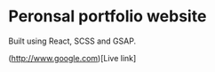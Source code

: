 # Peronsal portfolio website

Built using React, SCSS and GSAP.

(http://www.google.com)[Live link]
